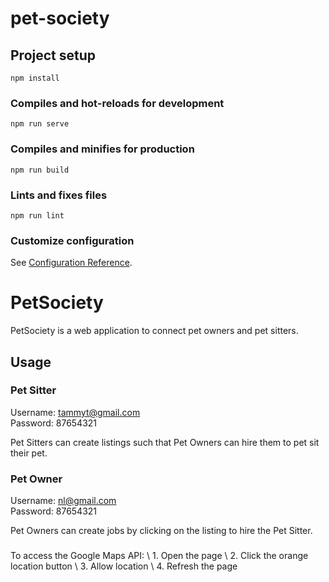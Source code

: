 # pet-society

## Project setup

```
npm install
```

### Compiles and hot-reloads for development

```
npm run serve
```

### Compiles and minifies for production

```
npm run build
```

### Lints and fixes files

```
npm run lint
```

### Customize configuration

See [Configuration Reference](https://cli.vuejs.org/config/).

# PetSociety

PetSociety is a web application to connect pet owners and pet sitters.

## Usage

### Pet Sitter

Username: tammyt@gmail.com \
Password: 87654321

Pet Sitters can create listings such that Pet Owners can hire them to pet sit their pet.

### Pet Owner

Username: nl@gmail.com \
Password: 87654321

Pet Owners can create jobs by clicking on the listing to hire the Pet Sitter.

###

To access the Google Maps API: \ 1. Open the page \ 2. Click the orange location button \ 3. Allow location \ 4. Refresh the page
